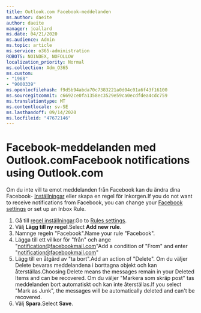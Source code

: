 ```yaml
---
title: Outlook.com Facebook-meddelanden
ms.author: daeite
author: daeite
manager: joallard
ms.date: 04/21/2020
ms.audience: Admin
ms.topic: article
ms.service: o365-administration
ROBOTS: NOINDEX, NOFOLLOW
localization_priority: Normal
ms.collection: Adm_O365
ms.custom:
- "1968"
- "9000339"
ms.openlocfilehash: f9d5b94abda70c7383221a0d04c01a6f43f16100
ms.sourcegitcommit: c6692ce0fa1358ec3529e59ca0ecdfdea4cdc759
ms.translationtype: MT
ms.contentlocale: sv-SE
ms.lasthandoff: 09/14/2020
ms.locfileid: "47672146"
---
```

# <a name="facebook-notifications-using-outlookcom"></a><span data-ttu-id="12c41-102">Facebook-meddelanden med Outlook.com</span><span class="sxs-lookup"><span data-stu-id="12c41-102">Facebook notifications using Outlook.com</span></span>

<span data-ttu-id="12c41-103">Om du inte vill ta emot meddelanden från Facebook kan du ändra dina Facebook- [Inställningar](https://aka.ms/facebook-notifications-settings) eller skapa en regel för Inkorgen.</span><span class="sxs-lookup"><span data-stu-id="12c41-103">If you do not want to receive notifications from Facebook, you can change your [Facebook settings](https://aka.ms/facebook-notifications-settings) or set up an Inbox Rule.</span></span>

1. <span data-ttu-id="12c41-104">Gå till [regel inställningar](https://outlook.live.com/mail/options/mail/rules/inboxRules).</span><span class="sxs-lookup"><span data-stu-id="12c41-104">Go to [Rules settings](https://outlook.live.com/mail/options/mail/rules/inboxRules).</span></span>
1. <span data-ttu-id="12c41-105">Välj **Lägg till ny regel**.</span><span class="sxs-lookup"><span data-stu-id="12c41-105">Select **Add new rule**.</span></span>
1. <span data-ttu-id="12c41-106">Namnge regeln "Facebook".</span><span class="sxs-lookup"><span data-stu-id="12c41-106">Name your rule "Facebook".</span></span>
1. <span data-ttu-id="12c41-107">Lägga till ett villkor för "från" och ange "notification@facebookmail.com"</span><span class="sxs-lookup"><span data-stu-id="12c41-107">Add a condition of "From" and enter "notification@facebookmail.com"</span></span>
1. <span data-ttu-id="12c41-108">Lägg till en åtgärd av "ta bort".</span><span class="sxs-lookup"><span data-stu-id="12c41-108">Add an action of "Delete".</span></span> <span data-ttu-id="12c41-109">Om du väljer Delete bevaras meddelandena i borttagna objekt och kan återställas.</span><span class="sxs-lookup"><span data-stu-id="12c41-109">Choosing Delete means the messages remain in your Deleted Items and can be recovered.</span></span> <span data-ttu-id="12c41-110">Om du väljer "Markera som skräp post" tas meddelanden bort automatiskt och kan inte återställas.</span><span class="sxs-lookup"><span data-stu-id="12c41-110">If you select "Mark as Junk", the messages will be automatically deleted and can't be recovered.</span></span>
1. <span data-ttu-id="12c41-111">Välj **Spara**.</span><span class="sxs-lookup"><span data-stu-id="12c41-111">Select **Save**.</span></span>